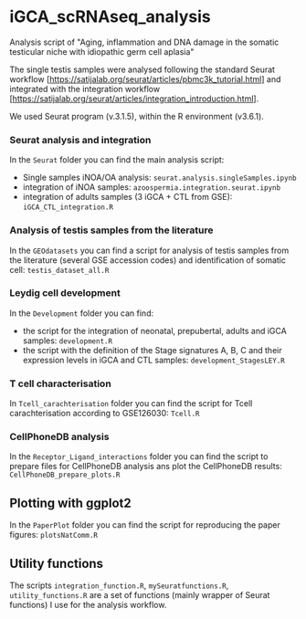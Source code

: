 # iGCA_scRNAseq_analysis
Analysis script of "Aging, inflammation and DNA damage in the somatic testicular niche with idiopathic germ cell aplasia"

The single testis samples were analysed following the standard Seurat workflow [https://satijalab.org/seurat/articles/pbmc3k_tutorial.html]
and integrated with the integration workflow [https://satijalab.org/seurat/articles/integration_introduction.html].

We used Seurat program (v.3.1.5), within the R environment (v3.6.1).

### Seurat analysis and integration ###

In the ``Seurat`` folder you can find the main analysis script:
  * Single samples iNOA/OA analysis: ``seurat.analysis.singleSamples.ipynb``
  * integration of iNOA samples: ``azoospermia.integration.seurat.ipynb``
  * integration of adults samples (3 iGCA + CTL from GSE): ``iGCA_CTL_integration.R``

### Analysis of testis samples from the literature ###
In the ``GEOdatasets`` you can find a script for analysis of testis samples from the literature (several GSE accession codes) and identification of somatic cell: ``testis_dataset_all.R``

### Leydig cell development ###
In the ``Development`` folder you can find:
  * the script for the integration of neonatal, prepubertal, adults and iGCA samples: ``development.R``
  * the script with the definition of the Stage signatures A, B, C and their expression levels in iGCA and CTL samples: ``development_StagesLEY.R``

### T cell characterisation ###
In ``Tcell_carachterisation`` folder you can find the script for Tcell carachterisation according to GSE126030: ``Tcell.R``

### CellPhoneDB analysis ###
In the ``Receptor_Ligand_interactions`` folder you can find the script to prepare files for CellPhoneDB analysis ans plot the CellPhoneDB results: ``CellPhoneDB_prepare_plots.R``

## Plotting with ggplot2 ##
In the ``PaperPlot`` folder you can find the script for reproducing the paper figures:  ``plotsNatComm.R``

## Utility functions ##
The scripts ``integration_function.R``, ``mySeuratfunctions.R``, ``utility_functions.R`` are a set of functions (mainly wrapper of Seurat functions) I use for the analysis workflow.
